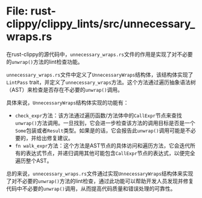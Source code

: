 # File: rust-clippy/clippy_lints/src/unnecessary_wraps.rs

在rust-clippy的源代码中，`unnecessary_wraps.rs`文件的作用是实现了对不必要的`unwrap()`方法的lint检查功能。

`unnecessary_wraps.rs`文件中定义了`UnnecessaryWraps`结构体，该结构体实现了`LintPass` trait，并定义了`unnecessary_wraps`方法。这个方法通过遍历抽象语法树（AST）来检查是否存在不必要的`unwrap()`调用。

具体来说，`UnnecessaryWraps`结构体实现的功能有：
- `check_expr`方法：该方法通过遍历函数/方法体中的`CallExpr`节点来查找`unwrap()`方法调用。一旦找到，它会进一步检查该方法的调用目标是否是一个`Some`包装或者`Result`类型。如果是的话，它会报告此`unwrap()`调用可能是不必要的，并给出修复建议。
- `fn walk_expr`方法：这个方法是AST节点的具体访问和遍历方法，它会迭代所有的表达式节点，并递归调用其他可能包含`CallExpr`节点的表达式，以便完全遍历整个AST。

总的来说，`unnecessary_wraps.rs`文件通过实现`UnnecessaryWraps`结构体来实现了对不必要的`unwrap()`方法的lint检查，通过此功能可以帮助开发人员发现并修复代码中不必要的`unwrap()`调用，从而提高代码质量和错误处理的可靠性。

